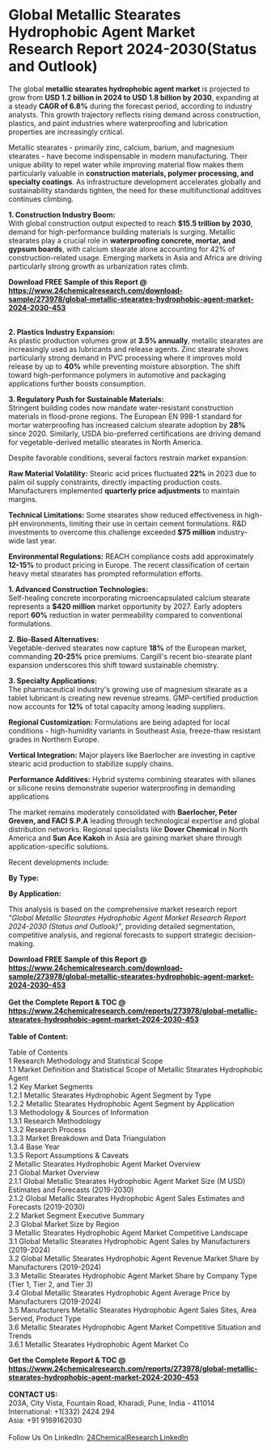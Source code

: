 <h1>Global Metallic Stearates Hydrophobic Agent Market Research Report 2024-2030(Status and Outlook)</h1><p>The global <strong>metallic stearates hydrophobic agent market</strong> is projected to grow from <strong>USD 1.2 billion in 2024 to USD 1.8 billion by 2030</strong>, expanding at a steady <strong>CAGR of 6.8%</strong> during the forecast period, according to industry analysts. This growth trajectory reflects rising demand across construction, plastics, and paint industries where waterproofing and lubrication properties are increasingly critical.</p><p>Metallic stearates - primarily zinc, calcium, barium, and magnesium stearates - have become indispensable in modern manufacturing. Their unique ability to repel water while improving material flow makes them particularly valuable in <strong>construction materials, polymer processing, and specialty coatings</strong>. As infrastructure development accelerates globally and sustainability standards tighten, the need for these multifunctional additives continues climbing.</p><p><strong>1. Construction Industry Boom:</strong><br>
With global construction output expected to reach <strong>$15.5 trillion by 2030</strong>, demand for high-performance building materials is surging. Metallic stearates play a crucial role in <strong>waterproofing concrete, mortar, and gypsum boards</strong>, with calcium stearate alone accounting for 42% of construction-related usage. Emerging markets in Asia and Africa are driving particularly strong growth as urbanization rates climb.</p><div><b>Download FREE Sample of this Report @ 
            <a href="https://www.24chemicalresearch.com/download-sample/273978/global-metallic-stearates-hydrophobic-agent-market-2024-2030-453">
            https://www.24chemicalresearch.com/download-sample/273978/global-metallic-stearates-hydrophobic-agent-market-2024-2030-453</a></b></div><br><p><strong>2. Plastics Industry Expansion:</strong><br>
As plastic production volumes grow at <strong>3.5% annually</strong>, metallic stearates are increasingly used as lubricants and release agents. Zinc stearate shows particularly strong demand in PVC processing where it improves mold release by up to <strong>40%</strong> while preventing moisture absorption. The shift toward high-performance polymers in automotive and packaging applications further boosts consumption.</p><p><strong>3. Regulatory Push for Sustainable Materials:</strong><br>
Stringent building codes now mandate water-resistant construction materials in flood-prone regions. The European EN 998-1 standard for mortar waterproofing has increased calcium stearate adoption by <strong>28%</strong> since 2020. Similarly, USDA bio-preferred certifications are driving demand for vegetable-derived metallic stearates in North America.</p><p>Despite favorable conditions, several factors restrain market expansion:</p><p><strong>Raw Material Volatility:</strong> Stearic acid prices fluctuated <strong>22%</strong> in 2023 due to palm oil supply constraints, directly impacting production costs. Manufacturers implemented <strong>quarterly price adjustments</strong> to maintain margins.</p><p><strong>Technical Limitations:</strong> Some stearates show reduced effectiveness in high-pH environments, limiting their use in certain cement formulations. R&amp;D investments to overcome this challenge exceeded <strong>$75 million</strong> industry-wide last year.</p><p><strong>Environmental Regulations:</strong> REACH compliance costs add approximately <strong>12-15%</strong> to product pricing in Europe. The recent classification of certain heavy metal stearates has prompted reformulation efforts.</p><p><strong>1. Advanced Construction Technologies:</strong><br>
Self-healing concrete incorporating microencapsulated calcium stearate represents a <strong>$420 million</strong> market opportunity by 2027. Early adopters report <strong>60%</strong> reduction in water permeability compared to conventional formulations.</p><p><strong>2. Bio-Based Alternatives:</strong><br>
Vegetable-derived stearates now capture <strong>18%</strong> of the European market, commanding <strong>20-25%</strong> price premiums. Cargill's recent bio-stearate plant expansion underscores this shift toward sustainable chemistry.</p><p><strong>3. Specialty Applications:</strong><br>
The pharmaceutical industry's growing use of magnesium stearate as a tablet lubricant is creating new revenue streams. GMP-certified production now accounts for <strong>12%</strong> of total capacity among leading suppliers.</p><p><strong>Regional Customization:</strong> Formulations are being adapted for local conditions - high-humidity variants in Southeast Asia, freeze-thaw resistant grades in Northern Europe.</p><p><strong>Vertical Integration:</strong> Major players like Baerlocher are investing in captive stearic acid production to stabilize supply chains.</p><p><strong>Performance Additives:</strong> Hybrid systems combining stearates with silanes or silicone resins demonstrate superior waterproofing in demanding applications</p><p>The market remains moderately consolidated with <strong>Baerlocher, Peter Greven, and FACI S.P.A</strong> leading through technological expertise and global distribution networks. Regional specialists like <strong>Dover Chemical</strong> in North America and <strong>Sun Ace Kakoh</strong> in Asia are gaining market share through application-specific solutions.</p><p>Recent developments include:</p><p><strong>By Type:</strong></p><p><strong>By Application:</strong></p><p>This analysis is based on the comprehensive market research report <em>"Global Metallic Stearates Hydrophobic Agent Market Research Report 2024-2030 (Status and Outlook)"</em>, providing detailed segmentation, competitive analysis, and regional forecasts to support strategic decision-making.</p><div><b>Download FREE Sample of this Report @ 
            <a href="https://www.24chemicalresearch.com/download-sample/273978/global-metallic-stearates-hydrophobic-agent-market-2024-2030-453">
            https://www.24chemicalresearch.com/download-sample/273978/global-metallic-stearates-hydrophobic-agent-market-2024-2030-453</a></b></div><br><div><b>Get the Complete Report & TOC @ 
            <a href="https://www.24chemicalresearch.com/reports/273978/global-metallic-stearates-hydrophobic-agent-market-2024-2030-453">
            https://www.24chemicalresearch.com/reports/273978/global-metallic-stearates-hydrophobic-agent-market-2024-2030-453</a></b></div><br>
            <b>Table of Content:</b><p>Table of Contents<br />
1 Research Methodology and Statistical Scope<br />
1.1 Market Definition and Statistical Scope of Metallic Stearates Hydrophobic Agent<br />
1.2 Key Market Segments<br />
1.2.1 Metallic Stearates Hydrophobic Agent Segment by Type<br />
1.2.2 Metallic Stearates Hydrophobic Agent Segment by Application<br />
1.3 Methodology & Sources of Information<br />
1.3.1 Research Methodology<br />
1.3.2 Research Process<br />
1.3.3 Market Breakdown and Data Triangulation<br />
1.3.4 Base Year<br />
1.3.5 Report Assumptions & Caveats<br />
2 Metallic Stearates Hydrophobic Agent Market Overview<br />
2.1 Global Market Overview<br />
2.1.1 Global Metallic Stearates Hydrophobic Agent Market Size (M USD) Estimates and Forecasts (2019-2030)<br />
2.1.2 Global Metallic Stearates Hydrophobic Agent Sales Estimates and Forecasts (2019-2030)<br />
2.2 Market Segment Executive Summary<br />
2.3 Global Market Size by Region<br />
3 Metallic Stearates Hydrophobic Agent Market Competitive Landscape<br />
3.1 Global Metallic Stearates Hydrophobic Agent Sales by Manufacturers (2019-2024)<br />
3.2 Global Metallic Stearates Hydrophobic Agent Revenue Market Share by Manufacturers (2019-2024)<br />
3.3 Metallic Stearates Hydrophobic Agent Market Share by Company Type (Tier 1, Tier 2, and Tier 3)<br />
3.4 Global Metallic Stearates Hydrophobic Agent Average Price by Manufacturers (2019-2024)<br />
3.5 Manufacturers Metallic Stearates Hydrophobic Agent Sales Sites, Area Served, Product Type<br />
3.6 Metallic Stearates Hydrophobic Agent Market Competitive Situation and Trends<br />
3.6.1 Metallic Stearates Hydrophobic Agent Market Co</p><div><b>Get the Complete Report & TOC @ 
            <a href="https://www.24chemicalresearch.com/reports/273978/global-metallic-stearates-hydrophobic-agent-market-2024-2030-453">
            https://www.24chemicalresearch.com/reports/273978/global-metallic-stearates-hydrophobic-agent-market-2024-2030-453</a></b></div><br><b>CONTACT US:</b><br>
            203A, City Vista, Fountain Road, Kharadi, Pune, India - 411014<br>
            International: +1(332) 2424 294<br>
            Asia: +91 9169162030 <br><br>
            Follow Us On LinkedIn: <a href="https://www.linkedin.com/company/24chemicalresearch/">24ChemicalResearch LinkedIn</a>